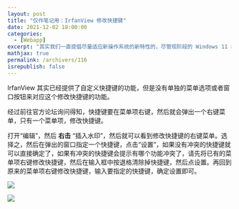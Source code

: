 ```yaml
---
layout: post
title: "仅作笔记用：IrfanView 修改快捷键"
date: 2021-12-02 18:00:00
categories: 
  - [Webapp]
excerpt: "其实我们一直提倡尽量适应新操作系统的新特性的，尽管现阶段的 Windows 11 右键菜单仍然很不稳定，经常出现一按右键 “explorer” 进程就挂掉的情况。但是总有些小白不喜欢新的特性，执意要用回旧版的特性。通过修改注册表可以将 Windows 11 的右键菜单修改为旧版右键菜单。"
mathjax: true
permalink: /archivers/116
isrepublish: false
---
```


IrfanView 其实已经提供了自定义快捷键的功能，但是没有单独的菜单选项或者窗口按钮来对应这个修改快捷键的功能。

经过前往官方论坛询问得知，快捷键要在菜单项右键，然后就会弹出一个右键菜单，只有一个菜单项，修改快捷键。

打开“编辑”，然后 **右击** “插入水印”，然后就可以看到修改快捷键的右键菜单。选择之，然后在弹出的窗口指定一个快捷键，点击“设置”，如果没有冲突的快捷键就可以直接确定了，如果有冲突的快捷键会提示有哪个功能冲突了，请先将已有的菜单项右键修改快捷键，然后在输入框中按退格清除掉快捷键，然后点设置。再回到原来的菜单项右键修改快捷键，输入要指定的快捷键，确定设置即可。

![](https://img-blog.csdnimg.cn/7055ca6ffc624ed8929aef39cbd00fcd.png)

![](https://img-blog.csdnimg.cn/e42113de295440d0b956d2b9481a3287.png)